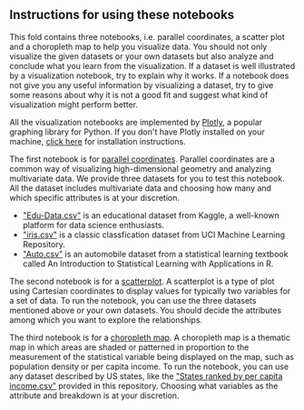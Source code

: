 ## Instructions for using these notebooks ##

This fold contains three notebooks, i.e. parallel coordinates, a scatter plot and a choropleth map to help you visualize data. You should not only visualize the given datasets or your own datasets but also analyze and conclude what you learn from the visualization. If a dataset is well illustrated by a visualization notebook, try to explain why it works. If a notebook does not give you any useful information by visualizing a dataset, try to give some reasons about why it is not a good fit and suggest what kind of visualization might perform better.

All the visualization notebooks are implemented by [Plotly](https://plot.ly), a popular graphing library for Python. If you don't have Plotly installed on your machine, [click here](https://plot.ly/python/getting-started/) for installation instructions.

The first notebook is for [parallel coordinates](https://en.wikipedia.org/wiki/Parallel_coordinates). Parallel coordinates are a common way of visualizing high-dimensional geometry and analyzing multivariate data. We provide three datasets for you to test this notebook. All the dataset includes multivariate data and choosing how many and which specific attributes is at your discretion.
* ["Edu-Data.csv"](https://www.kaggle.com/aljarah/xAPI-Edu-Data) is an educational dataset from Kaggle, a well-known platform for data science enthusiasts.
* ["iris.csv"](http://archive.ics.uci.edu/ml/datasets/Iris) is a classic classfication dataset from UCI Machine Learning Repository.
* ["Auto.csv"](http://www-bcf.usc.edu/~gareth/ISL/data.html) is an automobile dataset from a statistical learning textbook called An Introduction to Statistical Learning with Applications in R.

The second notebook is for a [scatterplot](https://en.wikipedia.org/wiki/Scatter_plot). A scatterplot is a type of plot using Cartesian coordinates to display values for typically two variables for a set of data. To run the notebook, you can use the three datasets mentioned above or your own datasets. You should decide the attributes among which you want to explore the relationships.

The third notebook is for a [choropleth map](https://en.wikipedia.org/wiki/Choropleth_map). A choropleth map is a thematic map in which areas are shaded or patterned in proportion to the measurement of the statistical variable being displayed on the map, such as population density or per capita income. To run the notebook, you can use any dataset described by US states, like the ["States ranked by per capita income.csv"](https://github.com/RupertMa/INF549/tree/master/Assignment_Visualization) provided in this repository. Choosing what variables as the attribute and breakdown is at your discretion.
